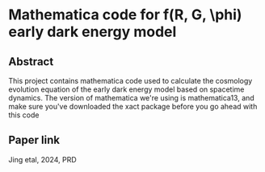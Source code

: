 # Mathematica code for f(R, G, \phi) early dark energy model
## Abstract
This project contains mathematica code used to calculate the cosmology evolution equation of the early dark energy model based on spacetime dynamics.  The version of mathematica we're using is mathematica13, and make sure you've downloaded the xact package before you go ahead with this code 
## Paper link
Jing etal, 2024, PRD
